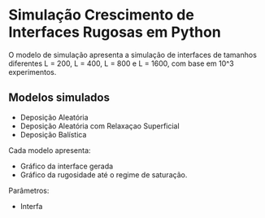 # Simulação Crescimento de Interfaces Rugosas em Python
O modelo de simulação apresenta a simulação de interfaces de tamanhos diferentes L = 200, L = 400, L = 800 e L = 1600, com base em 10^3 experimentos.

## Modelos simulados
- Deposição Aleatória
- Deposição Aleatória com Relaxaçao Superficial
- Deposição Balística

Cada modelo apresenta:
- Gráfico da interface gerada
- Gráfico da rugosidade até o regime de saturação.

Parâmetros: 
- Interfa
